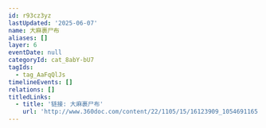 ```yaml
---
id: r93cz3yz
lastUpdated: '2025-06-07'
name: 大麻裹尸布
aliases: []
layer: 6
eventDate: null
categoryId: cat_8abY-bU7
tagIds:
  - tag_AaFqQlJs
timelineEvents: []
relations: []
titledLinks:
  - title: '链接: 大麻裹尸布'
    url: 'http://www.360doc.com/content/22/1105/15/16123909_1054691165.shtml'
---
```


